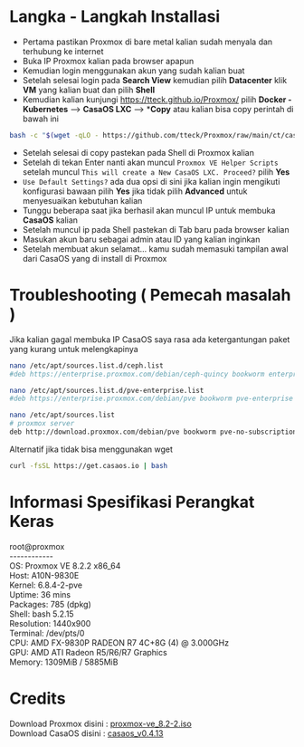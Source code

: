 # Langka - Langkah Installasi

- Pertama pastikan Proxmox di bare metal kalian sudah menyala dan terhubung ke internet </br>
- Buka IP Proxmox kalian pada browser apapun </br>
- Kemudian login menggunakan akun yang sudah kalian buat </br>
- Setelah selesai login pada **Search View** kemudian pilih **Datacenter** klik **VM** yang kalian buat dan pilih **Shell** </br>
- Kemudian kalian kunjungi https://tteck.github.io/Proxmox/ pilih **Docker - Kubernetes** --> **CasaOS LXC** --> ***Copy** atau kalian bisa copy perintah di bawah ini </br>
```bash
bash -c "$(wget -qLO - https://github.com/tteck/Proxmox/raw/main/ct/casaos.sh)"
```
- Setelah selesai di copy pastekan pada Shell di Proxmox kalian </br>
- Setelah di tekan Enter nanti akan muncul `Proxmox VE Helper Scripts` setelah muncul `This will create a New CasaOS LXC. Proceed?` pilih **Yes** </br>
- `Use Default Settings?` ada dua opsi di sini jika kalian ingin mengikuti konfigurasi bawaan pilih **Yes** jika tidak pilih **Advanced** untuk menyesuaikan kebutuhan kalian </br>
- Tunggu beberapa saat jika berhasil akan muncul IP untuk membuka **CasaOS** kalian </br>
- Setelah muncul ip pada Shell pastekan di Tab baru pada browser kalian </br>
- Masukan akun baru sebagai admin atau ID yang kalian inginkan </br>
- Setelah membuat akun selamat... kamu sudah memasuki tampilan awal dari CasaOS yang di install di Proxmox </br>

# Troubleshooting ( Pemecah masalah )
Jika kalian gagal membuka IP CasaOS saya rasa ada ketergantungan paket yang kurang untuk melengkapinya </br>
```bash 
nano /etc/apt/sources.list.d/ceph.list
#deb https://enterprise.proxmox.com/debian/ceph-quincy bookworm enterprise (beri # pada ujung repositori) 
```
```bash
nano /etc/apt/sources.list.d/pve-enterprise.list
#deb https://enterprise.proxmox.com/debian/pve bookworm pve-enterprise (beri # pada ujung repositori) 
```
```bash
nano /etc/apt/sources.list
# proxmox server
deb http://download.proxmox.com/debian/pve bookworm pve-no-subscription
```
Alternatif jika tidak bisa menggunakan wget
```bash
curl -fsSL https://get.casaos.io | bash
```

# Informasi Spesifikasi Perangkat Keras

root@proxmox </br>
------------ </br>
OS: Proxmox VE 8.2.2 x86_64 </br>
Host: A10N-9830E </br>
Kernel: 6.8.4-2-pve </br>
Uptime: 36 mins </br>
Packages: 785 (dpkg) </br>
Shell: bash 5.2.15 </br>
Resolution: 1440x900 </br>
Terminal: /dev/pts/0 </br>
CPU: AMD FX-9830P RADEON R7 4C+8G (4) @ 3.000GHz </br>
GPU: AMD ATI Radeon R5/R6/R7 Graphics </br>
Memory: 1309MiB / 5885MiB </br>

# Credits
Download Proxmox disini : [proxmox-ve_8.2-2.iso](https://www.proxmox.com/en/downloads/proxmox-virtual-environment/iso) </br>
Download CasaOS disini : [casaos_v0.4.13](https://github.com/IceWhaleTech/CasaOS/releases/tag/v0.4.13) </br>

